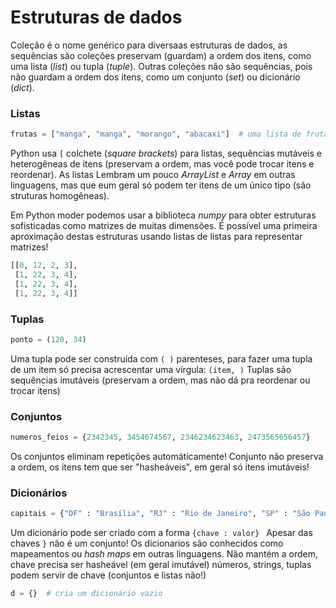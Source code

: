 # Estruturas de dados

Coleção é o nome genérico para diversaas estruturas de dados, as sequências são coleções preservam (guardam) a ordem dos itens, como uma lista (*list*) ou tupla (*tuple*). Outras coleções não são sequências, pois não guardam a ordem dos itens, como um conjunto (*set*) ou dicionário (*dict*).

### Listas

```python
frutas = ["manga", "manga", "morango", "abacaxi"]  # uma lista de frutas
```

Python usa `[` colchete (*square brackets*) para listas, sequências mutáveis e heterogêneas de itens (preservam a ordem, mas você pode trocar itens e reordenar).
As listas Lembram um pouco *ArrayList* e *Array* em outras linguagens, mas que eum geral só podem ter itens de um único tipo (são struturas homogêneas).

Em Python moder podemos usar a biblioteca *numpy* para obter estruturas sofisticadas como matrizes de muitas dimensões. É possível uma primeira aproximação destas estruturas usando listas de listas para representar matrizes!

```python
[[0, 12, 2, 3],
 [1, 22, 3, 4],
 [1, 22, 3, 4],
 [1, 22, 3, 4]]
```

### Tuplas

```python    
ponto = (120, 34)
```
Uma tupla pode ser construída com `( )` parenteses, para fazer uma tupla de um item só precisa acrescentar uma vírgula: `(item, )`
Tuplas são sequências imutáveis (preservam a ordem, mas não dá pra reordenar ou trocar itens)

### Conjuntos

```python
numeros_feios = {2342345, 3454674567, 2346234623463, 2473565656457}
```
Os conjuntos eliminam repetições automáticamente! Conjunto não preserva a ordem, os itens tem que ser "hasheáveis", em geral só itens imutáveis!

### Dicionários

```python
capitais = {"DF" : "Brasília", "RJ" : "Rio de Janeiro", "SP" : "São Paulo"}
```
Um dicionário pode ser criado com a forma  `{chave : valor} `
Apesar das chaves `}` não é um conjunto! Os dicionarios são conhecidos como mapeamentos ou *hash maps* em outras linguagens.
Não mantém a ordem, chave precisa ser hasheável (em geral imutável) números, strings, tuplas podem servir de chave (conjuntos e listas não!)

```python
d = {}  # cria um dicionário vazio    
```
